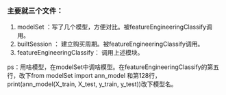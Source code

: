 ### 主要就三个文件：

1. modelSet  ：写了几个模型，方便对比。被featureEngineeringClassify调用。
2. builtSession ： 建立购买周期。被featureEngineeringClassify调用。
3. featureEngineeringClassify： 调用上述模块。


ps：用啥模型，在modelSet中调啥模型。在featureEngineeringClassify的第五行，改下from modelSet import ann_model
和第128行， print(ann_model(X_train, X_test, y_train, y_test))改下模型名。

